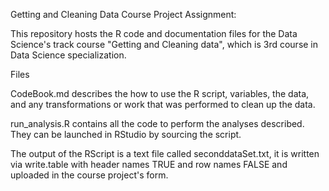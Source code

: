 Getting and Cleaning Data Course Project Assignment:

This repository hosts the R code and documentation files for the Data Science's track course "Getting and Cleaning data", which is 3rd course in Data Science specialization.

Files

CodeBook.md describes the how to use the R script, variables, the data, and any transformations or work that was performed to clean up the data.

run_analysis.R contains all the code to perform the analyses described. They can be launched in RStudio by sourcing the script. 

The output of the RScript is a text file called seconddataSet.txt, it is written via write.table with header names TRUE and row names FALSE and uploaded in the course project's form.